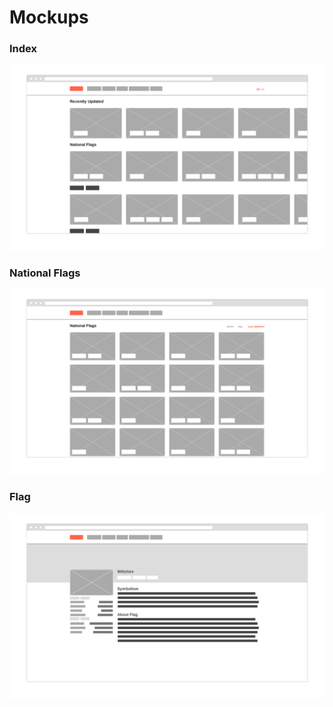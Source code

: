 # Mockups

### Index

![](index@2x.png)

### National Flags

![](national@2x.png)

### Flag 

![](flag@2x.png)